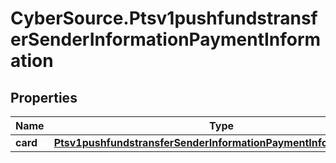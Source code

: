 # CyberSource.Ptsv1pushfundstransferSenderInformationPaymentInformation

## Properties
Name | Type | Description | Notes
------------ | ------------- | ------------- | -------------
**card** | [**Ptsv1pushfundstransferSenderInformationPaymentInformationCard**](Ptsv1pushfundstransferSenderInformationPaymentInformationCard.md) |  | [optional] 



